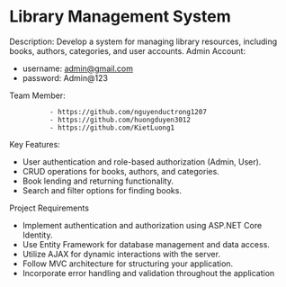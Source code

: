 # Library Management System

Description: Develop a system for managing library resources, including books, authors, categories, and user accounts.
Admin Account: 
- username: admin@gmail.com
- password: Admin@123

Team Member:  

              - https://github.com/nguyenductrong1207
              - https://github.com/huongduyen3012
              - https://github.com/KietLuong1
              
Key Features:
- User authentication and role-based authorization (Admin, User).
- CRUD operations for books, authors, and categories.
- Book lending and returning functionality.
- Search and filter options for finding books.

Project Requirements
- Implement authentication and authorization using ASP.NET Core Identity.
- Use Entity Framework for database management and data access.
- Utilize AJAX for dynamic interactions with the server.
- Follow MVC architecture for structuring your application.
- Incorporate error handling and validation throughout the application
